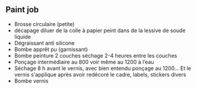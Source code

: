## Paint job

- Brosse circulaire (petite)
- décapage diluer de la colle à papier peint dans de la lessive de soude liquide
- Dégraissant anti silicone
- Bombe apprêt pu (garnissant)
- Bombe peinture 2 couches séchage 2-4 heures entre les couches
- Ponçage intermédiaire au 800 voir même au 1200 à l’eau
- Séchage 8 h avant le vernis, avec bien entendu ponçage au 1200... Et le vernis s'applique après avoir redécoré le cadre, labels, stickers divers
- Bombe vernis
